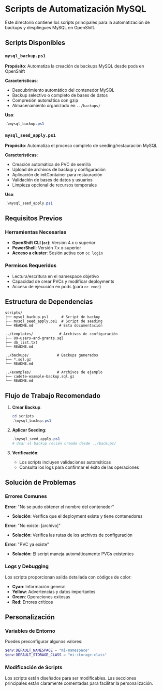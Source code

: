 # Scripts de Automatización MySQL

Este directorio contiene los scripts principales para la automatización de backups y despliegues MySQL en OpenShift.

## Scripts Disponibles

### `mysql_backup.ps1`
**Propósito**: Automatiza la creación de backups MySQL desde pods en OpenShift

**Características**:
- Descubrimiento automático del contenedor MySQL
- Backup selectivo o completo de bases de datos
- Compresión automática con gzip
- Almacenamiento organizado en `../backups/`

**Uso**:
```powershell
.\mysql_backup.ps1
```

### `mysql_seed_apply.ps1`
**Propósito**: Automatiza el proceso completo de seeding/restauración MySQL

**Características**:
- Creación automática de PVC de semilla
- Upload de archivos de backup y configuración
- Aplicación de initContainer para restauración
- Validación de bases de datos y usuarios
- Limpieza opcional de recursos temporales

**Uso**:
```powershell
.\mysql_seed_apply.ps1
```

## Requisitos Previos

### Herramientas Necesarias
- **OpenShift CLI (`oc`)**: Versión 4.x o superior
- **PowerShell**: Versión 7.x o superior
- **Acceso a cluster**: Sesión activa con `oc login`

### Permisos Requeridos
- Lectura/escritura en el namespace objetivo
- Capacidad de crear PVCs y modificar deployments
- Acceso de ejecución en pods (para `oc exec`)

## Estructura de Dependencias

```
scripts/
├── mysql_backup.ps1      # Script de backup
├── mysql_seed_apply.ps1  # Script de seeding
└── README.md            # Esta documentación

../templates/            # Archivos de configuración
├── 00-users-and-grants.sql
├── db_list.txt
└── README.md

../backups/             # Backups generados
├── *.sql.gz
└── README.md

../examples/            # Archivos de ejemplo
├── cadete-example-backup.sql.gz
└── README.md
```

## Flujo de Trabajo Recomendado

1. **Crear Backup**:
   ```powershell
   cd scripts
   .\mysql_backup.ps1
   ```

2. **Aplicar Seeding**:
   ```powershell
   .\mysql_seed_apply.ps1
   # Usar el backup recién creado desde ../backups/
   ```

3. **Verificación**:
   - Los scripts incluyen validaciones automáticas
   - Consulta los logs para confirmar el éxito de las operaciones

## Solución de Problemas

### Errores Comunes

**Error**: "No se pudo obtener el nombre del contenedor"
- **Solución**: Verifica que el deployment existe y tiene contenedores

**Error**: "No existe: [archivo]"
- **Solución**: Verifica las rutas de los archivos de configuración

**Error**: "PVC ya existe"
- **Solución**: El script maneja automáticamente PVCs existentes

### Logs y Debugging

Los scripts proporcionan salida detallada con códigos de color:
- **Cyan**: Información general
- **Yellow**: Advertencias y datos importantes
- **Green**: Operaciones exitosas
- **Red**: Errores críticos

## Personalización

### Variables de Entorno
Puedes preconfigurar algunos valores:

```powershell
$env:DEFAULT_NAMESPACE = "mi-namespace"
$env:DEFAULT_STORAGE_CLASS = "mi-storage-class"
```

### Modificación de Scripts
Los scripts están diseñados para ser modificables. Las secciones principales están claramente comentadas para facilitar la personalización.